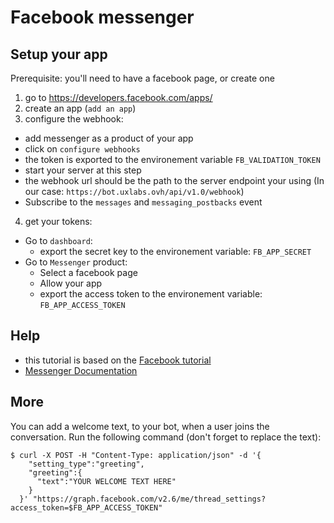 # Facebook messenger

## Setup your app

Prerequisite: you'll need to have a facebook page, or create one

1. go to https://developers.facebook.com/apps/
2. create an app (`add an app`)
3. configure the webhook:
  - add messenger as a product of your app
  - click on `configure webhooks`
  - the token is exported to the environement variable `FB_VALIDATION_TOKEN`
  - start your server at this step
  - the webhook url should be the path to the server endpoint your using (In our case: `https://bot.uxlabs.ovh/api/v1.0/webhook`)
  - Subscribe to the `messages` and `messaging_postbacks` event
4. get your tokens:
  - Go to `dashboard`:
    - export the secret key to the environement variable: `FB_APP_SECRET`
  - Go to `Messenger` product:
    - Select a facebook page
    - Allow your app
    - export the access token to the environement variable: `FB_APP_ACCESS_TOKEN`

## Help

- this tutorial is based on the [Facebook tutorial](https://developers.facebook.com/docs/messenger-platform/guides/quick-start)
- [Messenger Documentation](https://developers.facebook.com/docs/messenger-platform)

## More

You can add a welcome text, to your bot, when a user joins the conversation. Run the following command (don't forget to replace the text):
```shell
$ curl -X POST -H "Content-Type: application/json" -d '{
    "setting_type":"greeting",
    "greeting":{
      "text":"YOUR WELCOME TEXT HERE"
    }
  }' "https://graph.facebook.com/v2.6/me/thread_settings?access_token=$FB_APP_ACCESS_TOKEN"   
```
